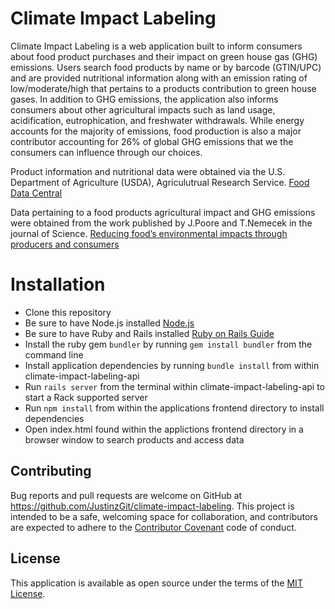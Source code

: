 # Climate Impact Labeling
Climate Impact Labeling is a web application built to inform consumers about food product purchases and their impact on green house gas (GHG) emissions. Users search food products by name or by barcode (GTIN/UPC) and are provided nutritional information along with an emission rating of low/moderate/high that pertains to a products contribution to green house gases. In addition to GHG emissions, the application also informs consumers about other agricultural impacts such as land usage, acidification, eutrophication, and freshwater withdrawals. While energy accounts for the majority of emissions, food production is also a major contributor accounting for 26% of global GHG emissions that we the consumers can influence through our choices. 

Product information and nutritional data were obtained via the U.S. Department of Agriculture (USDA), Agriculutrual Research Service. [Food Data Central](https://fdc.nal.usda.gov/)

Data pertaining to a food products agricultural impact and GHG emissions were obtained from the work published by J.Poore and T.Nemecek in the journal of Science. [Reducing food’s environmental impacts through producers and consumers](https://science.sciencemag.org/content/360/6392/987)

# Installation
- Clone this repository
- Be sure to have Node.js installed [Node.js](https://nodejs.org/en/)
- Be sure to have Ruby and Rails installed [Ruby on Rails Guide](https://guides.rubyonrails.org/v5.0/getting_started.html)
- Install the ruby gem `bundler` by running `gem install bundler` from the command line
- Install application dependencies by running `bundle install` from within climate-impact-labeling-api
- Run `rails server` from the terminal within climate-impact-labeling-api to start a Rack supported server
- Run `npm install` from within the applications frontend directory to install dependencies 
- Open index.html found within the applictions frontend directory in a browser window to search products and access data

## Contributing
Bug reports and pull requests are welcome on GitHub at https://github.com/JustinzGit/climate-impact-labeling. This project is intended to be a safe, welcoming space for collaboration, and contributors are expected to adhere to the [Contributor Covenant](http://contributor-covenant.org) code of conduct.

## License
This application is available as open source under the terms of the [MIT License](https://opensource.org/licenses/MIT).
